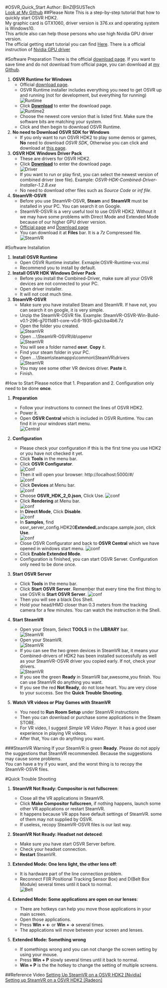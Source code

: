 #OSVR_Quick_Start
Author: BinZ@SUSTech  
[Look at My Github](https://github.com/ideaRunner/OSVR-Start)
##Please Note
This is a step-by-step tutorial that how to quickly start OSVR HDK2.  
My graphic card is GTX1060, driver version is 376.xx and operating system is Windows10.  
This article also can help those persons who use high Nvidia GPU driver version.  
The official getting start tutorial you can find [Here](https://github.com/OSVR/OSVR-Docs). There is a official instruction of [Nvidia GPU driver](https://github.com/OSVR/OSVR-Docs/blob/master/Troubleshooting/RenderManager.md#compatible-gpu-drivers) 

#Software Preparation
There is the official [download page](http://osvr.github.io/using/). If you want to save time and do not download from official page, you can download at [my Github](https://github.com/ideaRunner/OSVR-Start).

1. **OSVR Runtime for Windows**  
   * Official [download page](http://osvr.github.io/using/).
   * OSVR Runtime installer includes everything you need to get OSVR up and running (not for development, but everything for running)  
	![Runtime](https://github.com/ideaRunner/Images/raw/master/OSVR/Software%20Preparation/Runtime.png)
   * Click [**Download**](http://access.osvr.com/binary/osvr-runtime-installer) to enter the download page.  
   ![Runtime2](https://github.com/ideaRunner/Images/raw/master/OSVR/Software%20Preparation/Runtime2.png)
   * Choose the newest core version that is listed first. Make sure the software bits are matching your system. 
   * Click and then begin to download OSVR Runtime.  
2. **No need to Download OSVR SDK for Windows**  
   * If you only want to run OSVR HDK2 to play some demos or games, **No** need to download *OSVR SDK*, Otherwise you can click and download at [this page](http://osvr.github.io/using/).
3. **OSVR HDK Windows Driver Pack**  
   * These are drivers for OSVR HDK2.
   * Click [**Download**](https://github.com/OSVR/OSVR-HDK-Windows-Drivers/releases) to enter the download page.  
   ![Driver](https://github.com/ideaRunner/Images/raw/master/OSVR/Software%20Preparation/Combined-driver.png)
   * If you want to run or play first, you can select the newest version of combined driver (exe file). Example: *OSVR-HDK-Combined-Driver-Installer-1.2.8.exe* 
   * No need to download other files such as *Source Code* or *inf file*.
4. **SteamVR-OSVR**  
   * Before you use SteamVR-OSVR, **Steam** and **SteamVR** must be installed in your PC. You can search it on Google.  
   * SteamVR-OSVR is a very useful tool to use OSVR HDK2. Without it we may have some problems with Direct Mode and Extended Mode because of our higher GPU driver version.
   * [Official page](https://github.com/OSVR/SteamVR-OSVR) and [Download page](https://bintray.com/osvr/SteamVR-OSVR/SteamVR-OSVR-Win/v0.1-296-g7011d81-core-v0.6-1935-ga2cba4b6#files)
   * You can download it at **Files** bar. It is a *7z* Compressed file.  
   ![SteamVR](https://github.com/ideaRunner/Images/raw/master/OSVR/Software%20Preparation/SteamVR.png)
   
#Software Installation

1. **Install OSVR Runtime**
	* Open OSVR Runtime installer. Exmaple:OSVR-Runtime-vxx.msi
	* Recommend you to install by default.
2. **Install OSVR HDK Windows Driver Pack**  
	* Before you install the Combined-Driver, make sure all your OSVR devices are not connected to your PC.
	* Open driver installer.
	* It will not cost much time.
3. **SteamVR-OSVR**  
	* Make sure you have installed Steam and SteamVR. If have not, you can search it on google, it is very simple.
	* Unzip the SteamVR-OSVR file. Example: SteamVR-OSVR-Win-Build-v0.1-296-g7011d81-core-v0.6-1935-ga2cba4b6.7z
	* Open the folder you created.  
	![SteamVR](https://github.com/ideaRunner/Images/raw/master/OSVR/Install/SteamVR1.png)
	* Open ...\SteamVR-OSVR\lib\openvr  
	![SteamVR](https://github.com/ideaRunner/Images/raw/master/OSVR/Install/steamVR2.png)
	* You will see a folder named **osvr**. **Copy** it.
	* Find your steam folder in your PC. 
	* Open ...\Steam\steamapps\common\SteamVR\drivers  
	![SteamVR](https://github.com/ideaRunner/Images/raw/master/OSVR/Install/steamVR3.png)
	* You may see some other VR devices driver. **Paste** it.
	* Finish.  

#How to Start
Please notice that 1. Preparation and 2. Configuration only need to be done **once**.
   
1. **Preparation**  
    * Follow your instructions to connect the lines of OSVR HDK2.
    * Power it.
    * Open **OSVR Central** which is included in OSVR Runtime. You can find it in your windows start menu.  
    ![Central](https://github.com/ideaRunner/Images/raw/master/OSVR/Start/OSVR%20Central1.png)

2. **Configuration**
    * Please check your configuration if this is the first time you use HDK2 or you have not checked it yet.
    * Click **Tools** in the menu bar.
    * Click **OSVR Configurator**.  
    ![Conf](https://github.com/ideaRunner/Images/raw/master/OSVR/Start/OSVR_Configurator.png)
    * Then it will open your browser: http://localhost:5000/#/  
    ![conf](https://github.com/ideaRunner/Images/raw/master/OSVR/Start/OSVR_Configurator2.png)
    * Click **Devices** at Menu bar.  
    ![conf](https://github.com/ideaRunner/Images/raw/master/OSVR/Start/OSVR_Configurator3.png)
    * Choose **OSVR_HDK_2_0.json**, Click Use.
    ![conf](https://github.com/ideaRunner/Images/raw/master/OSVR/Start/OSVR_Configurator4.png)
    * Click **Rendering** at Menu bar.   
    ![conf](https://github.com/ideaRunner/Images/raw/master/OSVR/Start/OSVR_Configurator5.png)
    * In **Direct Mode**, Click **Disable**.  
    ![conf](https://github.com/ideaRunner/Images/raw/master/OSVR/Start/OSVR_Configurator6.png)
    * In **Samples**, find osvr_server_config.HDK20**Extended**Landscape.sample.json, click **Use**.  
    ![conf](https://github.com/ideaRunner/Images/raw/master/OSVR/Start/OSVR_Configurator7.png)
    * Close OSVR Configurator and back to **OSVR Central** which we have opened in windows start menu.
    ![conf](https://github.com/ideaRunner/Images/raw/master/OSVR/Start/OSVR_Configurator8.png)
    * Click **Enable Extended Mode**.
    * Configuration is finished, you can start OSVR Server. Configuration only need to be done once.

3. **Start OSVR Server**
    * Click **Tools** in the menu bar.
    * Click **Start OSVR Server**. Remember that every time the first thing to use OSVR is **Start OSVR Server**.
    ![conf](https://github.com/ideaRunner/Images/raw/master/OSVR/Start/OSVR_Server1.png)
    * Then you will see a black Dos Shell.
    * Hold your head/HMD closer than 0.3 meters from the tracking camera for a few minutes. You can watch the instruction in the Shell.

4. **Start SteamVR**  
    * Open your Steam, Select **TOOLS** in the **LIBRARY** bar.   
    ![SteamVR](https://github.com/ideaRunner/Images/raw/master/OSVR/Start/SteamVR.png)  
    * Open your SteamVR.   
    ![SteamVR](https://github.com/ideaRunner/Images/raw/master/OSVR/Start/SteamVR2.png)
    * If you can see the two green devices in SteamVR bar, it means your Combined-drivers of HDK2 has been installed successfully as well as your SteamVR-OSVR driver you copied early. If not, check your drivers.  
    ![SteamVR](https://github.com/ideaRunner/Images/raw/master/OSVR/Start/SteamVR3.png)
    * If you see the green **Ready** in SteamVR bar,awesome,you finish. You can use SteamVR do anything you want.
    * If you see the red **Not Ready**, do not lose heart. You are very close to your success. See the **Quick Trouble Shooting**.

5. **Watch VR videos or Play Games with SteamVR**  
    * You need to **Run Room Setup** under SteamVR instructions 
    * Then you can download or purchase some applications in the Steam STORE.
    * For VR video, I suggest *Simple VR Video Player*. It has a good user experience in playing VR videos.  
    * After that, You can do anything you want.

###SteamVR Warning
If your SteamVR is green **Ready**. Please do not apply the suggestions that SteamVR recommended. Because the suggestions may cause some problems.   
You can have a try if you want, and the worst thing is to recopy the SteamVR-OSVR files.

#Quick Trouble Shooting
1. **SteamVR Not Ready: Compositor is not fullscreen**: 
	* Close all the VR applications in SteamVR.
	* Click **Make Compositor fullscreen**, if nothing happens, launch some other VR applications or restart SteamVR.
	* It happens because VR apps have default settings of SteamVR. some of them may not supplied by OSVR.
	* If useless, recopy SteamVR-OSVR files is our last way.
2. **SteamVR Not Ready: Headset not deteced**: 
    * Make sure you have start OSVR Server before.
    * Check your headset connection.
    * **Restart** SteamVR.
3. **Extended Mode: One lens light, the other lens off**:
	* It is hardware part of the line connection problem.
	* Reconnect F(IR Positional Tracking Sensor Box) and D(Belt Box Module) several times until it back to normal.  
	![Belt](https://github.com/ideaRunner/Images/raw/master/OSVR/Troubleshooting/TroubleShooting.png)
	
4. **Extended Mode: Some applications are open on our lenses**:
	* There are hotkeys can help you move those applications in your main screen.
	* Open those applications.
	* Press **Win + ←** or **Win + →** several times.
	* The applications will move between your screen and lenses.  
5. **Extended Mode: Something wrong**
	* If somethings wrong and you can not change the screen setting by using your mouse.
	* Press **Win + P** slowly several times until it back to normal.
	* **Win + P** is the the hotkey to change the setting of multiple screens.  
	


##Reference Video
[Setting Up SteamVR on a OSVR HDK2 [Nvidia]](https://www.youtube.com/watch?v=TCA0CBXmS2Q&feature=youtu.be)  
[Setting up SteamVR on a OSVR HDK2 [Radeon]](https://www.youtube.com/watch?v=9Uju31UYWBM)








